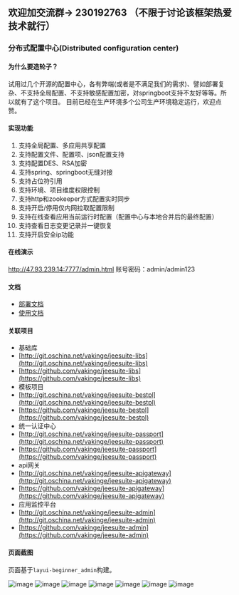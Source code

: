 ## 欢迎加交流群→ 230192763 （不限于讨论该框架热爱技术就行）

### 分布式配置中心(Distributed configuration center)
#### 为什么要造轮子？
试用过几个开源的配置中心，各有弊端(或者是不满足我们的需求)、譬如部署复杂、不支持全局配置、不支持敏感配置加密，对springboot支持不友好等等。所以就有了这个项目。
目前已经在生产环境多个公司生产环境稳定运行，欢迎点赞。
#### 实现功能
   1. 支持全局配置、多应用共享配置
   2. 支持配置文件、配置项、json配置支持
   3. 支持配置DES、RSA加密
   4. 支持spring、springboot无缝对接
   5. 支持占位符引用
   6. 支持环境、项目维度权限控制
   7. 支持http和zookeeper方式配置实时同步
   8. 支持开启/停用仅内网拉取配置限制
   9. 支持在线查看应用当前运行时配置（配置中心与本地合并后的最终配置）
   10. 支持查看日志变更记录并一键恢复
   11. 支持开启安全ip功能
   
#### 在线演示
http://47.93.239.14:7777/admin.html
账号密码：admin/admin123
 
#### 文档
 - [部署文档](http://www.jeesuite.com/docs/quickstart/confcenter.html) 
 - [使用文档](http://www.jeesuite.com/docs/integration/confcenter.html) 

#### 关联项目
 - 基础库
  - [http://git.oschina.net/vakinge/jeesuite-libs](http://git.oschina.net/vakinge/jeesuite-libs)
  - [https://github.com/vakinge/jeesuite-libs](https://github.com/vakinge/jeesuite-libs)
 - 模板项目
  - [http://git.oschina.net/vakinge/jeesuite-bestpl](http://git.oschina.net/vakinge/jeesuite-bestpl)
  - [https://github.com/vakinge/jeesuite-bestpl](https://github.com/vakinge/jeesuite-bestpl)
 - 统一认证中心
  - [http://git.oschina.net/vakinge/jeesuite-passport](http://git.oschina.net/vakinge/jeesuite-passport)
  - [https://github.com/vakinge/jeesuite-passport](https://github.com/vakinge/jeesuite-passport)
 - api网关
  - [http://git.oschina.net/vakinge/jeesuite-apigateway](http://git.oschina.net/vakinge/jeesuite-apigateway)
  - [https://github.com/vakinge/jeesuite-apigateway](https://github.com/vakinge/jeesuite-apigateway)
 - 应用监控平台
  - [http://git.oschina.net/vakinge/jeesuite-admin](http://git.oschina.net/vakinge/jeesuite-admin)
  - [https://github.com/vakinge/jeesuite-admin](https://github.com/vakinge/jeesuite-admin)


#### 页面截图
页面基于`layui-beginner_admin`构建。

![image](http://ojmezn0eq.bkt.clouddn.com/cc_profiles.png)
![image](http://ojmezn0eq.bkt.clouddn.com/cc_apps.png)
![image](http://ojmezn0eq.bkt.clouddn.com/cc_configs.png)
![image](http://ojmezn0eq.bkt.clouddn.com/cc_config_add.png)
![image](http://ojmezn0eq.bkt.clouddn.com/cc_config_jm.png)
![image](http://ojmezn0eq.bkt.clouddn.com/cc_app_secret.png)
![image](http://ojmezn0eq.bkt.clouddn.com/cc_show_active.png)



